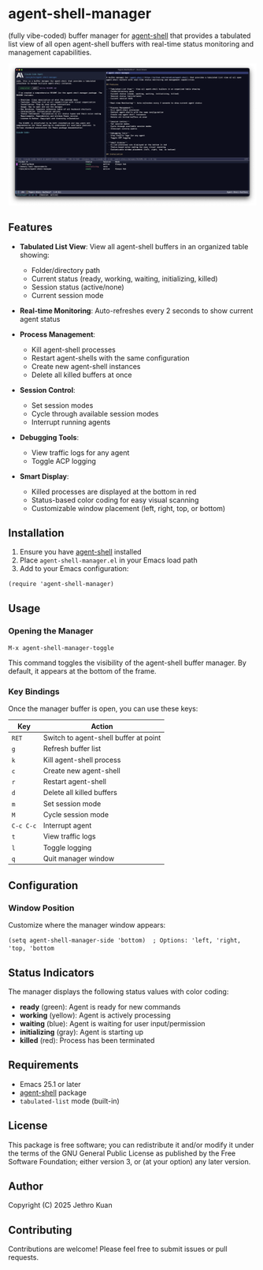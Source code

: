 # agent-shell-manager

(fully vibe-coded) buffer manager for [agent-shell](https://github.com/xenodium/agent-shell) that provides a tabulated list view of all open agent-shell buffers with real-time status monitoring and management capabilities.

![screenshot](screenshot.png)

## Features

- **Tabulated List View**: View all agent-shell buffers in an organized table showing:
  - Folder/directory path
  - Current status (ready, working, waiting, initializing, killed)
  - Session status (active/none)
  - Current session mode
  
- **Real-time Monitoring**: Auto-refreshes every 2 seconds to show current agent status

- **Process Management**:
  - Kill agent-shell processes
  - Restart agent-shells with the same configuration
  - Create new agent-shell instances
  - Delete all killed buffers at once

- **Session Control**:
  - Set session modes
  - Cycle through available session modes
  - Interrupt running agents
  
- **Debugging Tools**:
  - View traffic logs for any agent
  - Toggle ACP logging

- **Smart Display**:
  - Killed processes are displayed at the bottom in red
  - Status-based color coding for easy visual scanning
  - Customizable window placement (left, right, top, or bottom)

## Installation

1. Ensure you have [agent-shell](https://github.com/jdtsmith/agent-shell) installed
2. Place `agent-shell-manager.el` in your Emacs load path
3. Add to your Emacs configuration:

```elisp
(require 'agent-shell-manager)
```

## Usage

### Opening the Manager

```elisp
M-x agent-shell-manager-toggle
```

This command toggles the visibility of the agent-shell buffer manager. By default, it appears at the bottom of the frame.

### Key Bindings

Once the manager buffer is open, you can use these keys:

| Key         | Action                                    |
|-------------|-------------------------------------------|
| `RET`       | Switch to agent-shell buffer at point    |
| `g`         | Refresh buffer list                       |
| `k`         | Kill agent-shell process                  |
| `c`         | Create new agent-shell                    |
| `r`         | Restart agent-shell                       |
| `d`         | Delete all killed buffers                 |
| `m`         | Set session mode                          |
| `M`         | Cycle session mode                        |
| `C-c C-c`   | Interrupt agent                           |
| `t`         | View traffic logs                         |
| `l`         | Toggle logging                            |
| `q`         | Quit manager window                       |

## Configuration

### Window Position

Customize where the manager window appears:

```elisp
(setq agent-shell-manager-side 'bottom)  ; Options: 'left, 'right, 'top, 'bottom
```

## Status Indicators

The manager displays the following status values with color coding:

- **ready** (green): Agent is ready for new commands
- **working** (yellow): Agent is actively processing
- **waiting** (blue): Agent is waiting for user input/permission
- **initializing** (gray): Agent is starting up
- **killed** (red): Process has been terminated

## Requirements

- Emacs 25.1 or later
- [agent-shell](https://github.com/jdtsmith/agent-shell) package
- `tabulated-list` mode (built-in)

## License

This package is free software; you can redistribute it and/or modify it under the terms of the GNU General Public License as published by the Free Software Foundation; either version 3, or (at your option) any later version.

## Author

Copyright (C) 2025 Jethro Kuan

## Contributing

Contributions are welcome! Please feel free to submit issues or pull requests.
